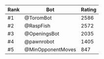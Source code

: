 Rank|Bot|Rating
---|---|---
#1|@ToromBot|2586
#2|@RaspFish|2572
#3|@OpeningsBot|2035
#4|@pawnrobot|1405
#5|@MinOpponentMoves|847

